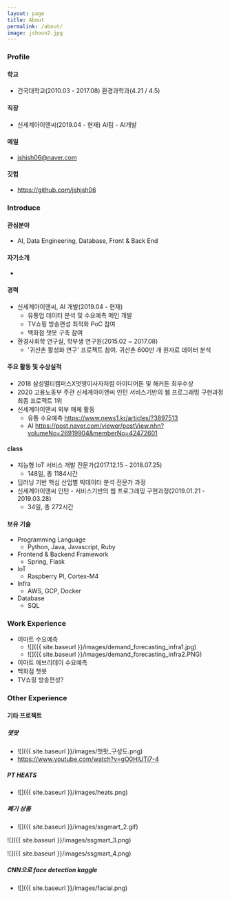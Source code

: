 ```yaml
---
layout: page
title: About
permalink: /about/
image: jshoon2.jpg
---
```


### Profile

#### 학교

- 건국대학교(2010.03 - 2017.08)
  환경과학과(4.21 / 4.5)

#### 직장

- 신세계아이앤씨(2019.04 - 현재)
  AI팀 - AI개발

#### 메일

- jshjsh06@naver.com

#### 깃헙

- https://github.com/jshjsh06



### Introduce

#### 관심분야

- AI, Data Engineering, Database, Front & Back End

#### 자기소개

- 

#### 경력

- 신세계아이앤씨, AI 개발(2019.04 - 현재)
  - 유통업 데이터 분석 및 수요예측 메인 개발
  - TV쇼핑 방송편성 최적화 PoC 참여
  - 백화점 챗봇 구축 참여
- 환경사회학 연구실, 학부생 연구원(2015.02 ~ 2017.08)
  -  '귀산촌 활성화 연구' 프로젝트 참여. 귀산촌 600만 개 원자료 데이터 분석

#### 주요 활동 및 수상실적

- 2018 삼성멀티캠퍼스X멋쟁이사자처럼 아이디어톤 및 해커톤 최우수상
- 2020 고용노동부 주관 신세계아이앤씨 인턴 서비스기반의 웹 프로그래밍 구현과정 최종 프로젝트 1위
- 신세계아이앤씨 외부 매체 활동
  - 유통 수요예측 https://www.news1.kr/articles/?3897513
  - AI https://post.naver.com/viewer/postView.nhn?volumeNo=26919904&memberNo=42472601

#### class

- 지능형 IoT 서비스 개발 전문가(2017.12.15 - 2018.07.25)
  - 148일, 총 1184시간
- 딥러닝 기반 핵심 산업별 빅데이터 분석 전문가 과정
- 신세계아이앤씨 인턴 - 서비스기반의 웹 프로그래밍 구현과정(2019.01.21 - 2019.03.28)
  - 34일, 총 272시간

#### 보유 기술

- Programming Language
  - Python, Java, Javascript, Ruby
- Frontend & Backend Framework
  - Spring, Flask
- IoT
  - Raspberry PI, Cortex-M4
- Infra
  - AWS, GCP, Docker
- Database
  - SQL



### Work Experience

- 이마트 수요예측
  - ![]({{ site.baseurl }}/images/demand_forecasting_infra1.jpg)
  - ![]({{ site.baseurl }}/images/demand_forecasting_infra2.PNG)
- 이마트 에브리데이 수요예측
- 백화점 챗봇
- TV쇼핑 방송편성?



### Other Experience

#### 기타 프로젝트

##### 챗팟

- ![]({{ site.baseurl }}/images/챗팟_구성도.png)
- https://www.youtube.com/watch?v=gO0HlUTi7-4

##### PT HEATS

- ![]({{ site.baseurl }}/images/heats.png)

##### 폐기 상품

- ![]({{ site.baseurl }}/images/ssgmart_2.gif)

![]({{ site.baseurl }}/images/ssgmart_3.png)

![]({{ site.baseurl }}/images/ssgmart_4.png)

##### CNN으로 face detection kaggle

- ![]({{ site.baseurl }}/images/facial.png)